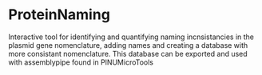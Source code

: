 # ProteinNaming
Interactive tool for identifying and quantifying naming incnsistancies in the plasmid gene nomenclature, adding names and creating a database with more consistant nomenclature.  This database can be exported and used with assemblypipe found in PlNUMicroTools
